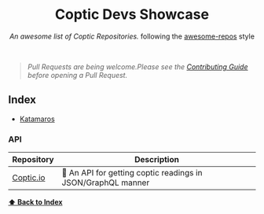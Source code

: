<div align='center'>

# Coptic Devs Showcase

_An awesome list of Coptic Repositories._ following the [awesome-repos](https://github.com/pawelborkar/awesome-repos/tree/master) style <br>

</div> <br>

> _Pull Requests are being welcome.Please see the [Contributing Guide](CONTRIBUTING.md) before opening a Pull Request._

## Index

-   [Katamaros](#katamaros)

### API

| Repository | Description |
| --- | --- |
| [Coptic.io](https://github.com/abanobmikaeel/coptic.io) | 📜 An API for getting coptic readings in JSON/GraphQL manner

**[⬆ Back to Index](#index)**
